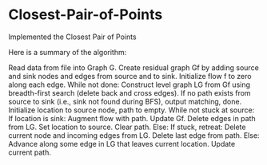 # Closest-Pair-of-Points
Implemented the Closest Pair of Points


Here is a summary of the algorithm:

Read data from file into Graph G.
Create residual graph Gf by adding source and sink nodes and edges from source and to sink.
Initialize flow f to zero along each edge.
While not done:
	Construct level graph LG from Gf using breadth-first search (delete back and cross edges).
	If no path exists from source to sink (i.e., sink not found during BFS), output matching, done.
	Initialize location to source node, path to empty.
	While not stuck at source:
		If location is sink:
			Augment flow with path.
			Update Gf.
			Delete edges in path from LG.
			Set location to source.
			Clear path.
		Else:
			If stuck, retreat:
				Delete current node and incoming edges from LG.
				Delete last edge from path.
			Else:
				Advance along some edge in LG that leaves current location.
				Update current path.
